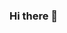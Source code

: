### Hi there 👋

<!--
**ritik872000/ritik872000** is a ✨ _special_ ✨ repository because its `README.md` (this file) appears on your GitHub profile.

Here are some ideas to get you started:

### - 🔭 I’m currently working on a chatbot.
### - 🌱 I’m currently learning Natural Language Processing 
### - 💬 Ask me about Machine Learning
### - 📫 How to reach me: ritikkesharwani3@gmail.com 
